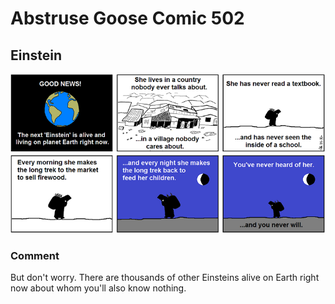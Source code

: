 # Abstruse Goose Comic 502
## Einstein

![image](comics/my_version_of_depressing_comic_week.png)
### Comment
But don't worry. There are thousands of other Einsteins alive on Earth right now about whom you'll also know nothing.
